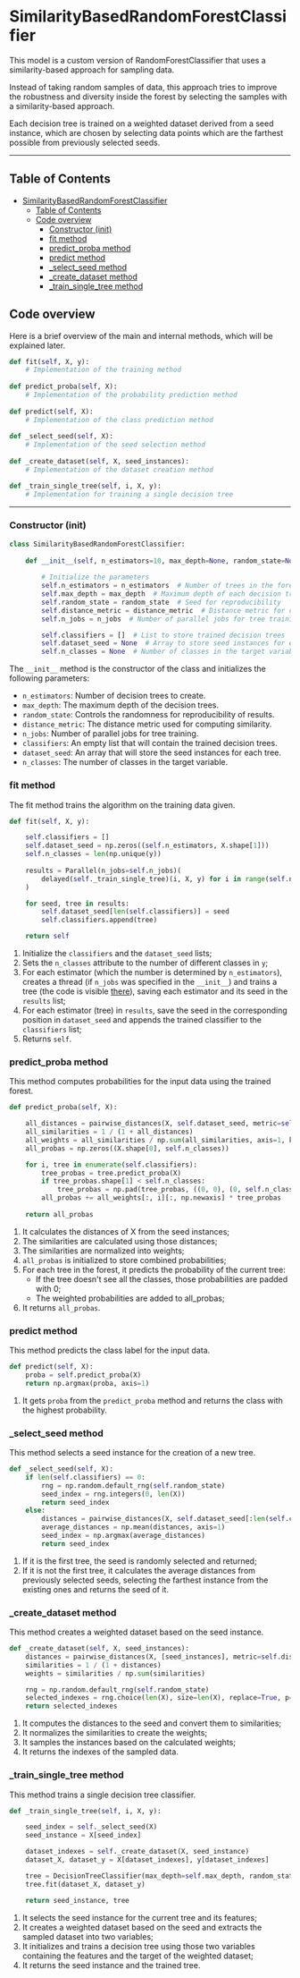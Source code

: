 # SimilarityBasedRandomForestClassifier

This model is a custom version of RandomForestClassifier that uses a similarity-based approach for sampling data.

Instead of taking random samples of data, this approach tries to improve the robustness and diversity inside the forest by selecting the samples with a similarity-based approach.

Each decision tree is trained on a weighted dataset derived from a seed instance, which are chosen by selecting data points which are the farthest possible from previously selected seeds.

---

## Table of Contents

- [SimilarityBasedRandomForestClassifier](#similaritybasedrandomforestclassifier)
  - [Table of Contents](#table-of-contents)
  - [Code overview](#code-overview)
    - [Constructor (init)](#constructor-init)
    - [fit method](#fit-method)
    - [predict\_proba method](#predict_proba-method)
    - [predict method](#predict-method)
    - [\_select\_seed method](#_select_seed-method)
    - [\_create\_dataset method](#_create_dataset-method)
    - [\_train\_single\_tree method](#_train_single_tree-method)

## Code overview

Here is a brief overview of the main and internal methods, which will be explained later.

``` python
def fit(self, X, y): 
    # Implementation of the training method
 
def predict_proba(self, X): 
    # Implementation of the probability prediction method
    
def predict(self, X):  
    # Implementation of the class prediction method
 
def _select_seed(self, X): 
    # Implementation of the seed selection method
         
def _create_dataset(self, X, seed_instances): 
    # Implementation of the dataset creation method

def _train_single_tree(self, i, X, y):
    # Implementation for training a single decision tree
```

---

### Constructor (init)

``` python
class SimilarityBasedRandomForestClassifier: 
    
    def __init__(self, n_estimators=10, max_depth=None, random_state=None, distance_metric="euclidean", n_jobs=None): 
        
        # Initialize the parameters
        self.n_estimators = n_estimators  # Number of trees in the forest
        self.max_depth = max_depth  # Maximum depth of each decision tree
        self.random_state = random_state  # Seed for reproducibility
        self.distance_metric = distance_metric  # Distance metric for computing similarity
        self.n_jobs = n_jobs  # Number of parallel jobs for tree training

        self.classifiers = []  # List to store trained decision trees
        self.dataset_seed = None  # Array to store seed instances for each tree
        self.n_classes = None  # Number of classes in the target variable
```

The ```__init__``` method is the constructor of the class and initializes the following parameters:

- ```n_estimators```: Number of decision trees to create.
- ```max_depth```: The maximum depth of the decision trees.
- ```random_state```: Controls the randomness for reproducibility of results.
- ```distance_metric```: The distance metric used for computing similarity.
- ```n_jobs```: Number of parallel jobs for tree training.
- ```classifiers```: An empty list that will contain the trained decision trees.
- ```dataset_seed```: An array that will store the seed instances for each tree.
- ```n_classes```: The number of classes in the target variable.

### fit method

The fit method trains the algorithm on the training data given.

``` python
def fit(self, X, y):

    self.classifiers = []
    self.dataset_seed = np.zeros((self.n_estimators, X.shape[1])) 
    self.n_classes = len(np.unique(y)) 
        
    results = Parallel(n_jobs=self.n_jobs)(
        delayed(self._train_single_tree)(i, X, y) for i in range(self.n_estimators)
    )

    for seed, tree in results:
        self.dataset_seed[len(self.classifiers)] = seed
        self.classifiers.append(tree)

    return self
```

1. Initialize the ```classifiers``` and the ```dataset_seed``` lists;
2. Sets the ```n_classes``` attribute to the number of different classes in ```y```;
3. For each estimator (which the number is determined by ```n_estimators```), creates a thread (if ```n_jobs``` was specified in the ```__init__```) and trains a tree (the code is visible [there](#_train_single_tree-method)), saving each estimator and its seed in the ```results``` list;
4. For each estimator (tree) in ```results```, save the seed in the corresponding position in ```dataset_seed``` and appends the trained classifier to the ```classifiers``` list;
5. Returns ```self```.

### predict_proba method

This method computes probabilities for the input data using the trained forest.

```python
def predict_proba(self, X):

    all_distances = pairwise_distances(X, self.dataset_seed, metric=self.distance_metric)
    all_similarities = 1 / (1 + all_distances)
    all_weights = all_similarities / np.sum(all_similarities, axis=1, keepdims=True)
    all_probas = np.zeros((X.shape[0], self.n_classes))

    for i, tree in enumerate(self.classifiers):
        tree_probas = tree.predict_proba(X)
        if tree_probas.shape[1] < self.n_classes:
            tree_probas = np.pad(tree_probas, ((0, 0), (0, self.n_classes - tree_probas.shape[1])))
        all_probas += all_weights[:, i][:, np.newaxis] * tree_probas
        
    return all_probas
```

1. It calculates the distances of X from the seed instances;
2. The similarities are calculated using those distances;
3. The similarities are normalized into weights;
4. ```all_probas``` is initialized to store combined probabilities;
5. For each tree in the forest, it predicts the probability of the current tree:
   - If the tree doesn't see all the classes, those probabilities are padded with 0;
   - The weighted probabilities are added to all_probas;
6. It returns ```all_probas```.

### predict method

This method predicts the class label for the input data.

```python
def predict(self, X): 
    proba = self.predict_proba(X) 
    return np.argmax(proba, axis=1) 
```

1. It gets ```proba``` from the ```predict_proba``` method and returns the class with the highest probability.

### _select_seed method

This method selects a seed instance for the creation of a new tree.

```python
def _select_seed(self, X): 
    if len(self.classifiers) == 0: 
        rng = np.random.default_rng(self.random_state)
        seed_index = rng.integers(0, len(X))
        return seed_index 
    else: 
        distances = pairwise_distances(X, self.dataset_seed[:len(self.classifiers)], metric=self.distance_metric)
        average_distances = np.mean(distances, axis=1)
        seed_index = np.argmax(average_distances)
        return seed_index 
```

1. If it is the first tree, the seed is randomly selected and returned;
2. If it is not the first tree, it calculates the average distances from previously selected seeds, selecting the farthest instance from the existing ones and returns the seed of it.

### _create_dataset method

This method creates a weighted dataset based on the seed instance.

```python
def _create_dataset(self, X, seed_instances): 
    distances = pairwise_distances(X, [seed_instances], metric=self.distance_metric)
    similarities = 1 / (1 + distances)
    weights = similarities / np.sum(similarities)  

    rng = np.random.default_rng(self.random_state)
    selected_indexes = rng.choice(len(X), size=len(X), replace=True, p=weights.flatten())
    return selected_indexes
```

1. It computes the distances to the seed and convert them to similarities;
2. It normalizes the similarities to create the weights;
3. It samples the instances based on the calculated weights;
4. It returns the indexes of the sampled data.

### _train_single_tree method

This method trains a single decision tree classifier.

```python
def _train_single_tree(self, i, X, y):

    seed_index = self._select_seed(X)
    seed_instance = X[seed_index]

    dataset_indexes = self._create_dataset(X, seed_instance)
    dataset_X, dataset_y = X[dataset_indexes], y[dataset_indexes]

    tree = DecisionTreeClassifier(max_depth=self.max_depth, random_state=self.random_state, ccp_alpha=0.00)
    tree.fit(dataset_X, dataset_y)

    return seed_instance, tree
```

1. It selects the seed instance for the current tree and its features;
2. It creates a weighted dataset based on the seed and extracts the sampled dataset into two variables;
3. It initializes and trains a decision tree using those two variables containing the features and the target of the weighted dataset;
4. It returns the seed instance and the trained tree.
